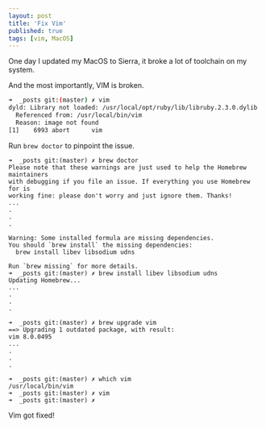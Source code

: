 ```yaml
---
layout: post
title: 'Fix Vim'
published: true
tags: [vim, MacOS]
---
```


One day I updated my MacOS to Sierra, it broke a lot of toolchain on my system.

And the most importantly, VIM is broken.

```sh
➜  _posts git:(master) ✗ vim
dyld: Library not loaded: /usr/local/opt/ruby/lib/libruby.2.3.0.dylib
  Referenced from: /usr/local/bin/vim
  Reason: image not found
[1]    6993 abort      vim
```

Run `brew doctor` to pinpoint the issue.

```
➜  _posts git:(master) ✗ brew doctor
Please note that these warnings are just used to help the Homebrew maintainers
with debugging if you file an issue. If everything you use Homebrew for is
working fine: please don't worry and just ignore them. Thanks!
...
.
.
.

Warning: Some installed formula are missing dependencies.
You should `brew install` the missing dependencies:
  brew install libev libsodium udns

Run `brew missing` for more details.
➜  _posts git:(master) ✗ brew install libev libsodium udns
Updating Homebrew...
...
.
.
.

➜  _posts git:(master) ✗ brew upgrade vim
==> Upgrading 1 outdated package, with result:
vim 8.0.0495
...
.
.
.

➜  _posts git:(master) ✗ which vim
/usr/local/bin/vim
➜  _posts git:(master) ✗ vim
➜  _posts git:(master) ✗

```

Vim got fixed!
